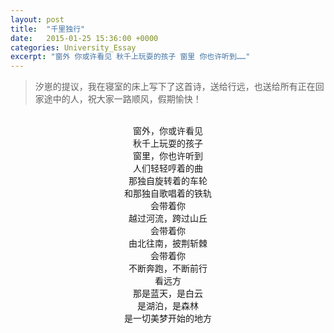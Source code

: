 ```yaml
---
layout: post
title:  "千里独行"
date:   2015-01-25 15:36:00 +0000
categories: University_Essay
excerpt: "窗外 你或许看见 秋千上玩耍的孩子 窗里 你也许听到……"
---
```


<div>
<blockquote class='quote-style'>
汐崽的提议，我在寝室的床上写下了这首诗，送给行远，也送给所有正在回家途中的人，祝大家一路顺风，假期愉快！
</blockquote>
<br>
</div>

<div align='center'>
窗外，你或许看见<br>
秋千上玩耍的孩子<br>
窗里，你也许听到<br>
人们轻轻哼着的曲<br>
那独自旋转着的车轮<br>
和那独自歌唱着的铁轨<br>
会带着你<br>
越过河流，跨过山丘<br>
会带着你<br>
由北往南，披荆斩棘<br>
会带着你<br>
不断奔跑，不断前行<br>
看远方<br>
那是蓝天，是白云<br>
是湖泊，是森林<br>
是一切美梦开始的地方
</div>